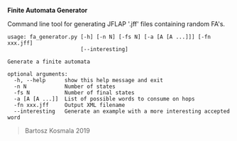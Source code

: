 **Finite Automata Generator**

Command line tool for generating JFLAP  '.jff' files containing random FA's.

```
usage: fa_generator.py [-h] [-n N] [-fs N] [-a [A [A ...]]] [-fn xxx.jff]
                       [--interesting]

Generate a finite automata

optional arguments:
  -h, --help      show this help message and exit
  -n N            Number of states
  -fs N           Number of final states
  -a [A [A ...]]  List of possible words to consume on hops
  -fn xxx.jff     Output XML filename
  --interesting   Generate an example with a more interesting accepted word
```

> Bartosz Kosmala 2019
